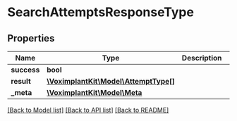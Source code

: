# SearchAttemptsResponseType

## Properties
Name | Type | Description | Notes
------------ | ------------- | ------------- | -------------
**success** | **bool** |  | [optional] 
**result** | [**\VoximplantKit\Model\AttemptType[]**](AttemptType.md) |  | [optional] 
**_meta** | [**\VoximplantKit\Model\Meta**](Meta.md) |  | [optional] 

[[Back to Model list]](../README.md#documentation-for-models) [[Back to API list]](../README.md#documentation-for-api-endpoints) [[Back to README]](../README.md)


